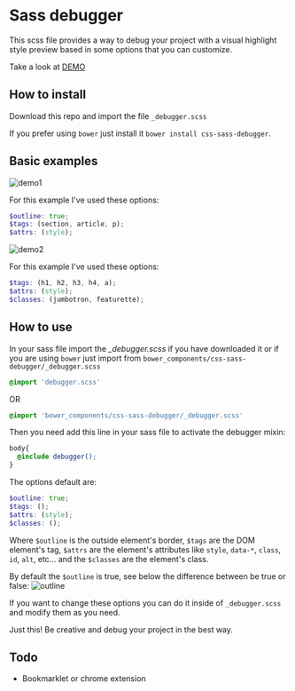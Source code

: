 # Sass debugger

This scss file provides a way to debug your project with a visual highlight style preview based in some options that you can customize.

Take a look at <a href="http://jotavejv.github.io/sass-debugger/" target="_blank">DEMO</a>


## How to install
Download this repo and import the file `_debugger.scss`

If you prefer using `bower` just install it `bower install css-sass-debugger`.

## Basic examples
![demo1](https://github.com/jotavejv/css-sass-debugger/blob/master/demo1.gif "A List Apart")

For this example I've used these options:
```scss
$outline: true;
$tags: (section, article, p);
$attrs: (style);
```

![demo2](https://github.com/jotavejv/css-sass-debugger/blob/master/demo2.gif "Github")

For this example I've used these options:
```scss
$tags: (h1, h2, h3, h4, a);
$attrs: (style);
$classes: (jumbotron, featurette);
```

## How to use
In your sass file import the *_debugger.scss* if you have downloaded it or if you are using `bower` just import from `bower_components/css-sass-debugger/_debugger.scss`

```scss
@import 'debugger.scss'
```
OR
```scss
@import 'bower_components/css-sass-debugger/_debugger.scss'
```

Then you need add this line in your sass file to activate the debugger mixin:
```scss
body{
  @include debugger();
}
```
The options default are:
```scss
$outline: true;
$tags: ();
$attrs: (style);
$classes: ();
```
Where `$outline` is the outside element's border, `$tags` are the DOM element's tag, `$attrs` are the element's attributes like `style`, `data-*`, `class`, `id`, `alt`, etc... and the `$classes` are the element's class.

By default the `$outline` is true, see below the difference between be true or false:
![outline](https://github.com/jotavejv/css-sass-debugger/blob/master/outline.png "Outline option")

If you want to change these options you can do it inside of `_debugger.scss` and modify them as you need.

Just this! Be creative and debug your project in the best way.

## Todo
- Bookmarklet or chrome extension


